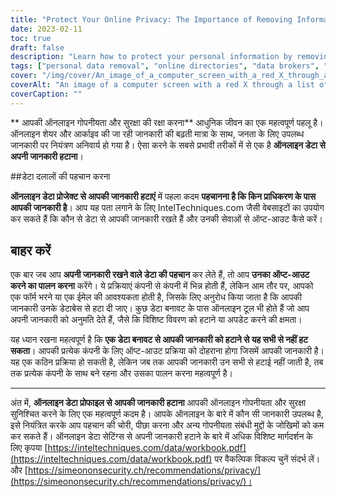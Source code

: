 ```yaml
---
title: "Protect Your Online Privacy: The Importance of Removing Information from Data Brokers"
date: 2023-02-11
toc: true
draft: false
description: "Learn how to protect your personal information by removing it from online directories and data brokers with this comprehensive guide."
tags: ["personal data removal", "online directories", "data brokers", "privacy protection", "complete guide", "remove personal information", "online privacy", "internet privacy", "online privacy", "data brokers", "remove information", "IntelTechniques", "SimeonOnSecurity", "online security", "privacy protection", "protect online privacy"]
cover: "/img/cover/An_image_of_a_computer_screen_with_a_red_X_through_a_list.png"
coverAlt: "An image of a computer screen with a red X through a list of personal information, such as name, address, and phone number, symbolizing the removal of personal data from online directories."
coverCaption: ""
---
```


 ** आपकी ऑनलाइन गोपनीयता और सुरक्षा की रक्षा करना** आधुनिक जीवन का एक महत्वपूर्ण पहलू है। ऑनलाइन शेयर और आर्काइव की जा रही जानकारी की बढ़ती मात्रा के साथ, जनता के लिए उपलब्ध जानकारी पर नियंत्रण अनिवार्य हो गया है। ऐसा करने के सबसे प्रभावी तरीकों में से एक है **ऑनलाइन डेटा से अपनी जानकारी हटाना**।  ##डेटा दलालों की पहचान करना  **ऑनलाइन डेटा प्रोजेक्ट से आपकी जानकारी हटाएं** में पहला कदम **पहचानना है कि किन प्राधिकरण के पास आपकी जानकारी है**। आप यह पता लगाने के लिए IntelTechniques.com जैसी वेबसाइटों का उपयोग कर सकते हैं कि कौन से डेटा से आपकी जानकारी रखते हैं और उनकी सेवाओं से ऑप्ट-आउट कैसे करें।  ## बाहर करें  एक बार जब आप **अपनी जानकारी रखने वाले डेटा की पहचान** कर लेते हैं, तो आप **उनका ऑप्ट-आउट करने का पालन करना** करेंगे। ये प्रक्रियाएं कंपनी से कंपनी में भिन्न होती हैं, लेकिन आम तौर पर, आपको एक फॉर्म भरने या एक ईमेल की आवश्यकता होती है, जिसके लिए अनुरोध किया जाता है कि आपकी जानकारी उनके डेटाबेस से हटा दी जाए। कुछ डेटा बनावट के पास ऑनलाइन टूल भी होते हैं जो आप अपनी जानकारी को अनुमति देते हैं, जैसे कि विशिष्ट विवरण को हटाने या अपडेट करने की क्षमता।  यह ध्यान रखना महत्वपूर्ण है कि **एक डेटा बनावट से आपकी जानकारी को हटाने से यह सभी से नहीं हट सकता**। आपकी प्रत्येक कंपनी के लिए ऑप्ट-आउट प्रक्रिया को दोहराना होगा जिसमें आपकी जानकारी है। यह एक कठिन प्रक्रिया हो सकती है, लेकिन जब तक आपकी जानकारी उन सभी से हटाई नहीं जाती है, तब तक प्रत्येक कंपनी के साथ बने रहना और उसका पालन करना महत्वपूर्ण है।  _________________________  अंत में, **ऑनलाइन डेटा प्रोफाइल से आपकी जानकारी हटाना** आपकी ऑनलाइन गोपनीयता और सुरक्षा सुनिश्चित करने के लिए एक महत्वपूर्ण कदम है। आपके ऑनलाइन के बारे में कौन सी जानकारी उपलब्ध है, इसे नियंत्रित करके आप पहचान की चोरी, पीछा करना और अन्य गोपनीयता संबंधी मुद्दों के जोखिमों को कम कर सकते हैं। ऑनलाइन डेटा सेटिंग्स से अपनी जानकारी हटाने के बारे में अधिक विशिष्ट मार्गदर्शन के लिए कृपया [https://inteltechniques.com/data/workbook.pdf](https://inteltechniques.com/data/workbook.pdf) पर वैकल्पिक विकल्प चुनें संदर्भ लें। और [https://simeononsecurity.ch/recommendations/privacy/](https://simeononsecurity.ch/recommendations/privacy/)।  